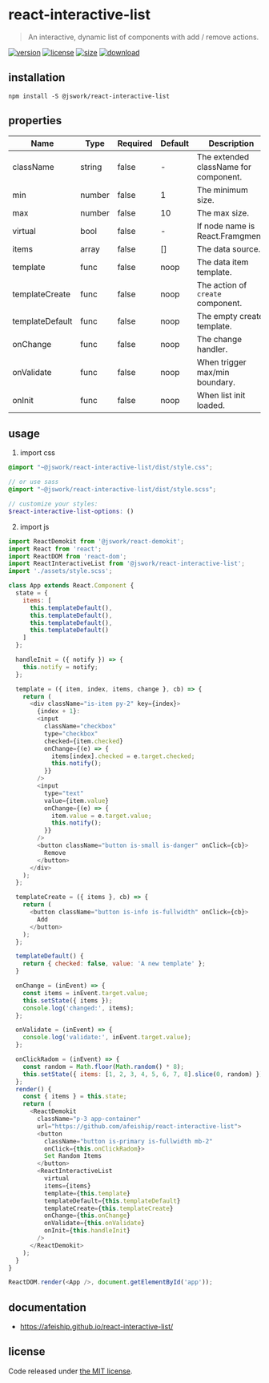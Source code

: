 # react-interactive-list
> An interactive, dynamic list of components with add / remove actions.

[![version][version-image]][version-url]
[![license][license-image]][license-url]
[![size][size-image]][size-url]
[![download][download-image]][download-url]

## installation
```shell
npm install -S @jswork/react-interactive-list
```

## properties
| Name            | Type   | Required | Default | Description                           |
| --------------- | ------ | -------- | ------- | ------------------------------------- |
| className       | string | false    | -       | The extended className for component. |
| min             | number | false    | 1       | The minimum size.                     |
| max             | number | false    | 10      | The max size.                         |
| virtual         | bool   | false    | -       | If node name is React.Framgment.      |
| items           | array  | false    | []      | The data source.                      |
| template        | func   | false    | noop    | The data item template.               |
| templateCreate  | func   | false    | noop    | The action of `create` component.     |
| templateDefault | func   | false    | noop    | The empty create template.            |
| onChange        | func   | false    | noop    | The change handler.                   |
| onValidate      | func   | false    | noop    | When trigger max/min boundary.        |
| onInit          | func   | false    | noop    | When list init loaded.                |


## usage
1. import css
  ```scss
  @import "~@jswork/react-interactive-list/dist/style.css";

  // or use sass
  @import "~@jswork/react-interactive-list/dist/style.scss";

  // customize your styles:
  $react-interactive-list-options: ()
  ```
2. import js
  ```js
  import ReactDemokit from '@jswork/react-demokit';
  import React from 'react';
  import ReactDOM from 'react-dom';
  import ReactInteractiveList from '@jswork/react-interactive-list';
  import './assets/style.scss';

  class App extends React.Component {
    state = {
      items: [
        this.templateDefault(),
        this.templateDefault(),
        this.templateDefault(),
        this.templateDefault()
      ]
    };

    handleInit = ({ notify }) => {
      this.notify = notify;
    };

    template = ({ item, index, items, change }, cb) => {
      return (
        <div className="is-item py-2" key={index}>
          {index + 1}:
          <input
            className="checkbox"
            type="checkbox"
            checked={item.checked}
            onChange={(e) => {
              items[index].checked = e.target.checked;
              this.notify();
            }}
          />
          <input
            type="text"
            value={item.value}
            onChange={(e) => {
              item.value = e.target.value;
              this.notify();
            }}
          />
          <button className="button is-small is-danger" onClick={cb}>
            Remove
          </button>
        </div>
      );
    };

    templateCreate = ({ items }, cb) => {
      return (
        <button className="button is-info is-fullwidth" onClick={cb}>
          Add
        </button>
      );
    };

    templateDefault() {
      return { checked: false, value: 'A new template' };
    }

    onChange = (inEvent) => {
      const items = inEvent.target.value;
      this.setState({ items });
      console.log('changed:', items);
    };

    onValidate = (inEvent) => {
      console.log('validate:', inEvent.target.value);
    };

    onClickRadom = (inEvent) => {
      const random = Math.floor(Math.random() * 8);
      this.setState({ items: [1, 2, 3, 4, 5, 6, 7, 8].slice(0, random) });
    };
    render() {
      const { items } = this.state;
      return (
        <ReactDemokit
          className="p-3 app-container"
          url="https://github.com/afeiship/react-interactive-list">
          <button
            className="button is-primary is-fullwidth mb-2"
            onClick={this.onClickRadom}>
            Set Random Items
          </button>
          <ReactInteractiveList
            virtual
            items={items}
            template={this.template}
            templateDefault={this.templateDefault}
            templateCreate={this.templateCreate}
            onChange={this.onChange}
            onValidate={this.onValidate}
            onInit={this.handleInit}
          />
        </ReactDemokit>
      );
    }
  }

  ReactDOM.render(<App />, document.getElementById('app'));

  ```

## documentation
- https://afeiship.github.io/react-interactive-list/


## license
Code released under [the MIT license](https://github.com/afeiship/react-interactive-list/blob/master/LICENSE.txt).

[version-image]: https://img.shields.io/npm/v/@jswork/react-interactive-list
[version-url]: https://npmjs.org/package/@jswork/react-interactive-list

[license-image]: https://img.shields.io/npm/l/@jswork/react-interactive-list
[license-url]: https://github.com/afeiship/react-interactive-list/blob/master/LICENSE.txt

[size-image]: https://img.shields.io/bundlephobia/minzip/@jswork/react-interactive-list
[size-url]: https://github.com/afeiship/react-interactive-list/blob/master/dist/react-interactive-list.min.js

[download-image]: https://img.shields.io/npm/dm/@jswork/react-interactive-list
[download-url]: https://www.npmjs.com/package/@jswork/react-interactive-list
